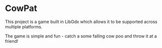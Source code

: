 # CowPat
This project is a game built in LibGdx which allows it to be supported across multiple platforms. 

The game is simple and fun - catch a some falling cow poo and throw it at a friend!
